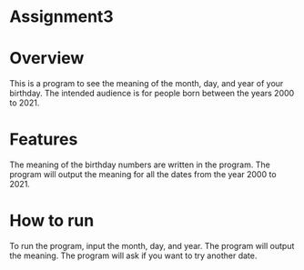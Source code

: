 # Assignment3
# Overview
This is a program to see the meaning of the month, day, and year of your birthday. The intended audience is for people born between the years 2000 to 2021.
# Features
The meaning of the birthday numbers are written in the program. The program will output the meaning for all the dates from the year 2000 to 2021.
# How to run
To run the program, input the month, day, and year.  The program will output the meaning. The program will ask if you want to try another date.
